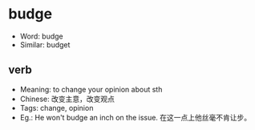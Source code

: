 # budge

- Word: budge
- Similar: budget

## verb

- Meaning: to change your opinion about sth
- Chinese: 改变主意，改变观点
- Tags: change, opinion
- Eg.: He won't budge an inch on the issue. 在这一点上他丝毫不肯让步。

